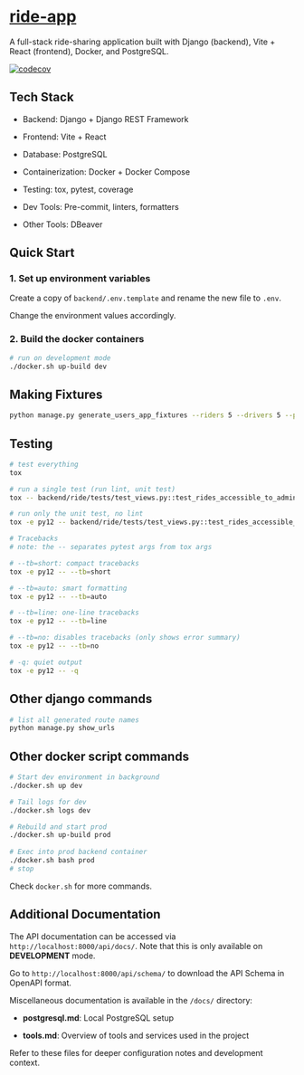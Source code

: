 # [ride-app](https://github.com/devvienxyz/ride-app)

A full-stack ride-sharing application built with Django (backend), Vite + React (frontend), Docker, and PostgreSQL.

[![codecov](https://codecov.io/gh/devvienxyz/ride-app/branch/main/graph/badge.svg)](https://codecov.io/gh/devvienxyz/ride-app)

## Tech Stack

- Backend: Django + Django REST Framework

- Frontend: Vite + React

- Database: PostgreSQL

- Containerization: Docker + Docker Compose

- Testing: tox, pytest, coverage

- Dev Tools: Pre-commit, linters, formatters

- Other Tools: DBeaver

## Quick Start

### 1. Set up environment variables

Create a copy of `backend/.env.template` and rename the new file to `.env`.

Change the environment values accordingly.

### 2. Build the docker containers

```bash
# run on development mode
./docker.sh up-build dev
```

## Making Fixtures

```bash
python manage.py generate_users_app_fixtures --riders 5 --drivers 5 --password <securepasswordhere>
```

## Testing

```bash
# test everything
tox

# run a single test (run lint, unit test)
tox -- backend/ride/tests/test_views.py::test_rides_accessible_to_admin_only

# run only the unit test, no lint
tox -e py12 -- backend/ride/tests/test_views.py::test_rides_accessible_to_admin_only

# Tracebacks
# note: the -- separates pytest args from tox args

# --tb=short: compact tracebacks
tox -e py12 -- --tb=short

# --tb=auto: smart formatting
tox -e py12 -- --tb=auto

# --tb=line: one-line tracebacks
tox -e py12 -- --tb=line

# --tb=no: disables tracebacks (only shows error summary)
tox -e py12 -- --tb=no

# -q: quiet output
tox -e py12 -- -q
```

## Other django commands

```bash
# list all generated route names
python manage.py show_urls
```


## Other docker script commands

```bash
# Start dev environment in background
./docker.sh up dev

# Tail logs for dev
./docker.sh logs dev

# Rebuild and start prod
./docker.sh up-build prod
 
# Exec into prod backend container
./docker.sh bash prod
# stop 
```

Check `docker.sh` for more commands.

## Additional Documentation

The API documentation can be accessed via `http://localhost:8000/api/docs/`. Note that this is only available on **DEVELOPMENT** mode.

Go to `http://localhost:8000/api/schema/` to download the API Schema in OpenAPI format.

Miscellaneous documentation is available in the `/docs/` directory:

- **postgresql.md**: Local PostgreSQL setup

- **tools.md**: Overview of tools and services used in the project

Refer to these files for deeper configuration notes and development context.
